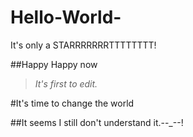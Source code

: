 # Hello-World-
It's only a STARRRRRRRTTTTTTTT!


##Happy Happy now

> *It's first to edit.*

#It's time to change the world


##It seems I still don't understand it.--_--!
